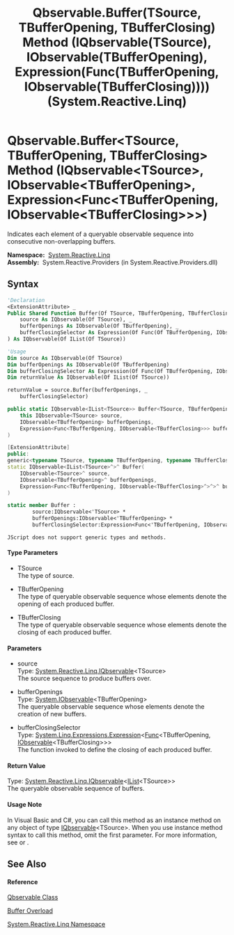 ﻿---
title: Qbservable.Buffer(TSource, TBufferOpening, TBufferClosing) Method (IQbservable(TSource), IObservable(TBufferOpening), Expression(Func(TBufferOpening, IObservable(TBufferClosing)))) (System.Reactive.Linq)
TOCTitle: Buffer(TSource, TBufferOpening, TBufferClosing) Method (IQbservable(TSource), IObservable(TBufferOpening), Expression(Func(TBufferOpening, IObservable(TBufferClosing))))
ms:assetid: M:System.Reactive.Linq.Qbservable.Buffer``3(System.Reactive.Linq.IQbservable{``0},System.IObservable{``1},System.Linq.Expressions.Expression{System.Func{``1,System.IObservable{``2}}})
ms:mtpsurl: https://msdn.microsoft.com/en-us/library/Hh211866(v=VS.103)
ms:contentKeyID: 36069312
ms.date: 06/28/2011
mtps_version: v=VS.103
dev_langs:
- vb
- csharp
- c++
- fsharp
- jscript
---

# Qbservable.Buffer\<TSource, TBufferOpening, TBufferClosing\> Method (IQbservable\<TSource\>, IObservable\<TBufferOpening\>, Expression\<Func\<TBufferOpening, IObservable\<TBufferClosing\>\>\>)

Indicates each element of a queryable observable sequence into consecutive non-overlapping buffers.

**Namespace:**  [System.Reactive.Linq](hh211929\(v=vs.103\).md)  
**Assembly:**  System.Reactive.Providers (in System.Reactive.Providers.dll)

## Syntax

``` vb
'Declaration
<ExtensionAttribute> _
Public Shared Function Buffer(Of TSource, TBufferOpening, TBufferClosing) ( _
    source As IQbservable(Of TSource), _
    bufferOpenings As IObservable(Of TBufferOpening), _
    bufferClosingSelector As Expression(Of Func(Of TBufferOpening, IObservable(Of TBufferClosing))) _
) As IQbservable(Of IList(Of TSource))
```

``` vb
'Usage
Dim source As IQbservable(Of TSource)
Dim bufferOpenings As IObservable(Of TBufferOpening)
Dim bufferClosingSelector As Expression(Of Func(Of TBufferOpening, IObservable(Of TBufferClosing)))
Dim returnValue As IQbservable(Of IList(Of TSource))

returnValue = source.Buffer(bufferOpenings, _
    bufferClosingSelector)
```

``` csharp
public static IQbservable<IList<TSource>> Buffer<TSource, TBufferOpening, TBufferClosing>(
    this IQbservable<TSource> source,
    IObservable<TBufferOpening> bufferOpenings,
    Expression<Func<TBufferOpening, IObservable<TBufferClosing>>> bufferClosingSelector
)
```

``` c++
[ExtensionAttribute]
public:
generic<typename TSource, typename TBufferOpening, typename TBufferClosing>
static IQbservable<IList<TSource>^>^ Buffer(
    IQbservable<TSource>^ source, 
    IObservable<TBufferOpening>^ bufferOpenings, 
    Expression<Func<TBufferOpening, IObservable<TBufferClosing>^>^>^ bufferClosingSelector
)
```

``` fsharp
static member Buffer : 
        source:IQbservable<'TSource> * 
        bufferOpenings:IObservable<'TBufferOpening> * 
        bufferClosingSelector:Expression<Func<'TBufferOpening, IObservable<'TBufferClosing>>> -> IQbservable<IList<'TSource>> 
```

``` jscript
JScript does not support generic types and methods.
```

#### Type Parameters

  - TSource  
    The type of source.

<!-- end list -->

  - TBufferOpening  
    The type of queryable observable sequence whose elements denote the opening of each produced buffer.

<!-- end list -->

  - TBufferClosing  
    The type of queryable observable sequence whose elements denote the closing of each produced buffer.

#### Parameters

  - source  
    Type: [System.Reactive.Linq.IQbservable](hh229328\(v=vs.103\).md)\<TSource\>  
    The source sequence to produce buffers over.  

<!-- end list -->

  - bufferOpenings  
    Type: [System.IObservable](https://msdn.microsoft.com/en-us/library/Dd990377)\<TBufferOpening\>  
    The queryable observable sequence whose elements denote the creation of new buffers.  

<!-- end list -->

  - bufferClosingSelector  
    Type: [System.Linq.Expressions.Expression](https://msdn.microsoft.com/en-us/library/Bb335710)\<[Func](https://msdn.microsoft.com/en-us/library/Bb549151)\<TBufferOpening, [IObservable](https://msdn.microsoft.com/en-us/library/Dd990377)\<TBufferClosing\>\>\>  
    The function invoked to define the closing of each produced buffer.  

#### Return Value

Type: [System.Reactive.Linq.IQbservable](hh229328\(v=vs.103\).md)\<[IList](https://msdn.microsoft.com/en-us/library/5y536ey6)\<TSource\>\>  
The queryable observable sequence of buffers.  

#### Usage Note

In Visual Basic and C\#, you can call this method as an instance method on any object of type [IQbservable](hh229328\(v=vs.103\).md)\<TSource\>. When you use instance method syntax to call this method, omit the first parameter. For more information, see [](https://msdn.microsoft.com/en-us/library/Bb384936) or [](https://msdn.microsoft.com/en-us/library/Bb383977).

## See Also

#### Reference

[Qbservable Class](hh211693\(v=vs.103\).md)

[Buffer Overload](hh211908\(v=vs.103\).md)

[System.Reactive.Linq Namespace](hh211929\(v=vs.103\).md)

